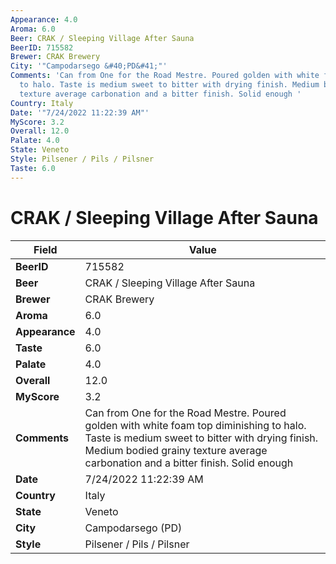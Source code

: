 ```yaml
---
Appearance: 4.0
Aroma: 6.0
Beer: CRAK / Sleeping Village After Sauna
BeerID: 715582
Brewer: CRAK Brewery
City: '"Campodarsego &#40;PD&#41;"'
Comments: 'Can from One for the Road Mestre. Poured golden with white foam top diminishing
  to halo. Taste is medium sweet to bitter with drying finish. Medium bodied grainy
  texture average carbonation and a bitter finish. Solid enough '
Country: Italy
Date: '"7/24/2022 11:22:39 AM"'
MyScore: 3.2
Overall: 12.0
Palate: 4.0
State: Veneto
Style: Pilsener / Pils / Pilsner
Taste: 6.0
---
```


# CRAK / Sleeping Village After Sauna

| Field         | Value |
|---------------|-------|
| **BeerID** | 715582 |
| **Beer** | CRAK / Sleeping Village After Sauna |
| **Brewer** | CRAK Brewery |
| **Aroma** | 6.0 |
| **Appearance** | 4.0 |
| **Taste** | 6.0 |
| **Palate** | 4.0 |
| **Overall** | 12.0 |
| **MyScore** | 3.2 |
| **Comments** | Can from One for the Road Mestre. Poured golden with white foam top diminishing to halo. Taste is medium sweet to bitter with drying finish. Medium bodied grainy texture average carbonation and a bitter finish. Solid enough  |
| **Date** | 7/24/2022 11:22:39 AM |
| **Country** | Italy |
| **State** | Veneto |
| **City** | Campodarsego &#40;PD&#41; |
| **Style** | Pilsener / Pils / Pilsner |
